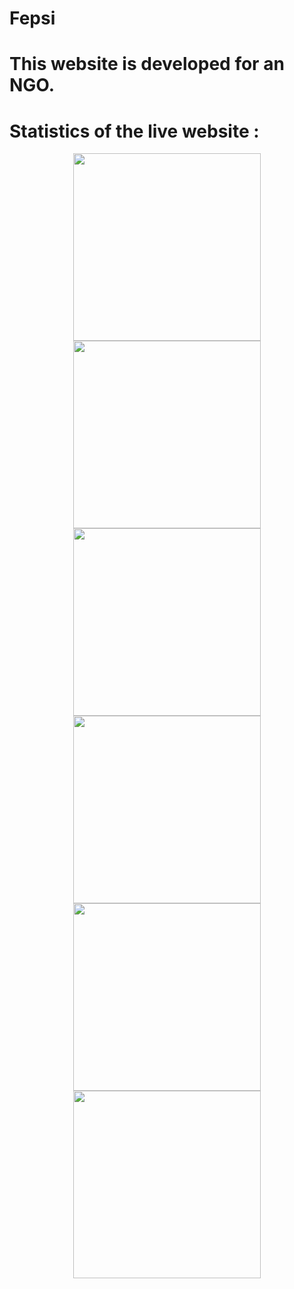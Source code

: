 # Fepsi 
# This website is developed for an NGO.

# Statistics of the live website :


<p float="left">
  <center>
<img src="https://github.com/techschneiderrr/Fepsi/blob/master/assets/img/readme_imgs/1.jpg" width="300">  
<img src="https://github.com/techschneiderrr/Fepsi/blob/master/assets/img/readme_imgs/2.jpg" width="300"> 
<img src="https://github.com/techschneiderrr/Fepsi/blob/master/assets/img/readme_imgs/3.jpg" width="300">
<img src="https://github.com/techschneiderrr/Fepsi/blob/master/assets/img/readme_imgs/4.jpg" width="300">
<img src="https://github.com/techschneiderrr/Fepsi/blob/master/assets/img/readme_imgs/5.jpg" width="300">
<img src="https://github.com/techschneiderrr/Fepsi/blob/master/assets/img/readme_imgs/6.jpg" width="300">
  </center>
</p>
